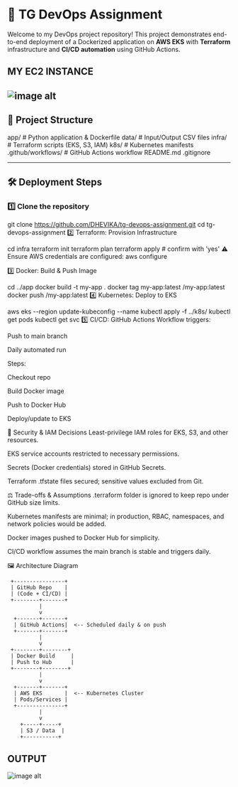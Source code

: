 # 🚀 TG DevOps Assignment

Welcome to my DevOps project repository! This project demonstrates end-to-end deployment of a Dockerized application on **AWS EKS** with **Terraform** infrastructure and **CI/CD automation** using GitHub Actions.


## MY EC2 INSTANCE

![image alt](https://github.com/user-attachments/assets/06d0ec46-512c-4731-b82e-d0d02626c6a7)
---

## 📂 Project Structure

app/ # Python application & Dockerfile
data/ # Input/Output CSV files
infra/ # Terraform scripts (EKS, S3, IAM)
k8s/ # Kubernetes manifests
.github/workflows/ # GitHub Actions workflow
README.md
.gitignore



---

## 🛠️ Deployment Steps

### 1️⃣ Clone the repository


git clone https://github.com/DHEVIKA/tg-devops-assignment.git
cd tg-devops-assignment
2️⃣ Terraform: Provision Infrastructure

cd infra
terraform init
terraform plan
terraform apply  # confirm with 'yes'
⚠️ Ensure AWS credentials are configured: aws configure

3️⃣ Docker: Build & Push Image

cd ../app
docker build -t my-app .
docker tag my-app:latest <docker-username>/my-app:latest
docker push <docker-username>/my-app:latest
4️⃣ Kubernetes: Deploy to EKS

aws eks --region <region> update-kubeconfig --name <cluster-name>
kubectl apply -f ../k8s/
kubectl get pods
kubectl get svc
5️⃣ CI/CD: GitHub Actions
Workflow triggers:

Push to main branch

Daily automated run

Steps:

Checkout repo

Build Docker image

Push to Docker Hub

Deploy/update to EKS

🔐 Security & IAM Decisions
Least-privilege IAM roles for EKS, S3, and other resources.

EKS service accounts restricted to necessary permissions.

Secrets (Docker credentials) stored in GitHub Secrets.

Terraform .tfstate files secured; sensitive values excluded from Git.

⚖️ Trade-offs & Assumptions
.terraform folder is ignored to keep repo under GitHub size limits.

Kubernetes manifests are minimal; in production, RBAC, namespaces, and network policies would be added.

Docker images pushed to Docker Hub for simplicity.

CI/CD workflow assumes the main branch is stable and triggers daily.




🖼️ Architecture Diagram 

     +----------------+
     | GitHub Repo    |
     | (Code + CI/CD) |
     +--------+-------+
              |
              v
      +-------+-------+
      | GitHub Actions|  <-- Scheduled daily & on push
      +-------+-------+
              |
              v
     +--------+--------+
     | Docker Build     |
     | Push to Hub      |
     +--------+--------+
              |
              v
      +-------+-------+
      | AWS EKS       |  <-- Kubernetes Cluster
      | Pods/Services |
      +---------------+
              |
              v
        +-----+-----+
        | S3 / Data  |
        +-----------+


## OUTPUT
![image alt](https://github.com/user-attachments/assets/3912e9c6-2121-4cd2-803c-f804911fb828)
